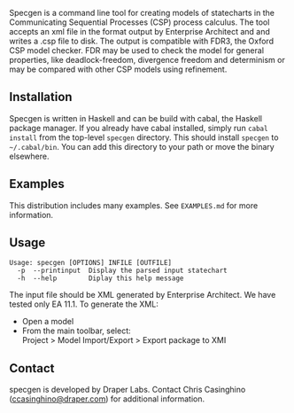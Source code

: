 Specgen is a command line tool for creating models of statecharts in the
Communicating Sequential Processes (CSP) process calculus.  The tool accepts an
xml file in the format output by Enterprise Architect and and writes a .csp file
to disk.  The output is compatible with FDR3, the Oxford CSP model checker.  FDR
may be used to check the model for general properties, like deadlock-freedom,
divergence freedom and determinism or may be compared with other CSP models
using refinement.

## Installation

Specgen is written in Haskell and can be build with cabal, the Haskell package
manager.  If you already have cabal installed, simply run `cabal install` from
the top-level `specgen` directory.  This should install `specgen` to
`~/.cabal/bin`.  You can add this directory to your path or move the binary
elsewhere.

## Examples

This distribution includes many examples.  See `EXAMPLES.md` for more
information.

## Usage

```
Usage: specgen [OPTIONS] INFILE [OUTFILE]
  -p  --printinput  Display the parsed input statechart
  -h  --help        Diplay this help message
```

The input file should be XML generated by Enterprise Architect.  We have tested
only EA 11.1.  To generate the XML: 

- Open a model
- From the main toolbar, select:   
      Project > Model Import/Export > Export package to XMI

## Contact

specgen is developed by Draper Labs. Contact Chris Casinghino
(ccasinghino@draper.com) for additional information.
